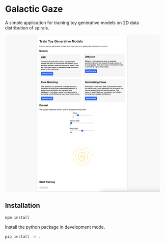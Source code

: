 # Galactic Gaze
A simple application for training toy generative models on 2D data distribution of spirals.

![alt text](assets/image.png)


## Installation

```bash
npm install
```

Install the python package in development mode.
```bash
pip install -e .
```